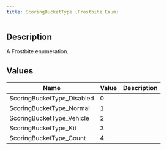 ```yaml
---
title: ScoringBucketType (Frostbite Enum)
---
```

## Description

A Frostbite enumeration.

## Values

| Name                        | Value | Description |
| --------------------------- | ----- | ----------- |
| ScoringBucketType\_Disabled | 0     |             |
| ScoringBucketType\_Normal   | 1     |             |
| ScoringBucketType\_Vehicle  | 2     |             |
| ScoringBucketType\_Kit      | 3     |             |
| ScoringBucketType\_Count    | 4     |             |
